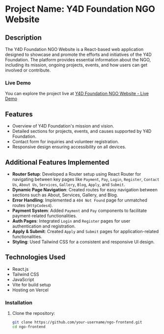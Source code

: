 # Project Name: Y4D Foundation NGO Website

## Description
The Y4D Foundation NGO Website is a React-based web application designed to showcase and promote the efforts and initiatives of the Y4D Foundation. The platform provides essential information about the NGO, including its mission, ongoing projects, events, and how users can get involved or contribute.

### Live Demo
You can explore the project live at [Y4D Foundation NGO Website - Live Demo](https://ngo-frontend-gray.vercel.app/)

## Features
- Overview of Y4D Foundation's mission and vision.
- Detailed sections for projects, events, and causes supported by Y4D Foundation.
- Contact form for inquiries and volunteer registration.
- Responsive design ensuring accessibility on all devices.

## Additional Features Implemented
- **Router Setup**: Developed a Router setup using React Router for navigating between key pages like `Payment`, `Pay`, `Login`, `Register`, `Contact Us`, `About Us`, `Services`, `Gallery`, `Blog`, `Apply`, and `Submit`.
- **Dynamic Page Navigation**: Created routes for easy navigation between sections such as About, Services, Gallery, and Blog.
- **Error Handling**: Implemented a `404 Not Found` page for unmatched routes (`HttpCodes4`).
- **Payment System**: Added `Payment` and `Pay` components to facilitate payment-related functionalities.
- **Auth Pages**: Integrated `Login` and `Register` pages for user authentication and registration.
- **Apply & Submit**: Created `Apply` and `Submit` pages for application-related functionalities.
- **Styling**: Used Tailwind CSS for a consistent and responsive UI design.

## Technologies Used
- React.js
- Tailwind CSS
- JavaScript
- Vite for build setup
- Hosting on Vercel



### Installation
1. Clone the repository:
   ```bash
   git clone https://github.com/your-username/ngo-frontend.git
   cd ngo-frontend
